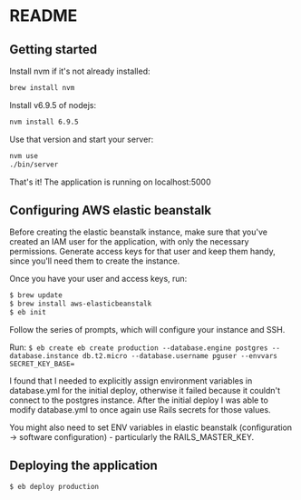 # README

## Getting started
Install nvm if it's not already installed:
```sh
brew install nvm
```

Install v6.9.5 of nodejs:
```sh
nvm install 6.9.5
```

Use that version and start your server:
```sh
nvm use
./bin/server
```

That's it! The application is running on localhost:5000

## Configuring AWS elastic beanstalk
Before creating the elastic beanstalk instance, make sure that you've created an IAM user for the application, with only the necessary permissions. Generate access keys for that user and keep them handy, since you'll need them to create the instance.

Once you have your user and access keys, run:
```sh
$ brew update
$ brew install aws-elasticbeanstalk
$ eb init
```

Follow the series of prompts, which will configure your instance and SSH.

Run:
`$ eb create eb create production --database.engine postgres --database.instance db.t2.micro --database.username pguser --envvars SECRET_KEY_BASE=`

I found that I needed to explicitly assign environment variables in database.yml for the initial deploy, otherwise it failed because it couldn't connect to the postgres instance. After the initial deploy I was able to modify database.yml to once again use Rails secrets for those values.

You might also need to set ENV variables in elastic beanstalk (configuration -> software configuration) - particularly the
RAILS_MASTER_KEY.

## Deploying the application
`$ eb deploy production`
